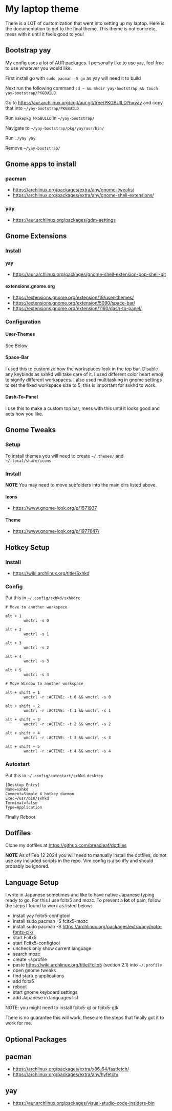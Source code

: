 # My laptop theme

There is a LOT of customization that went into setting up my laptop. Here is the documentation to get to the final theme. This theme is not concrete, mess with it until it feels good to you!

## Bootstrap yay

My config uses a lot of AUR packages. I personally like to use `yay`, feel free to use whatever you would like.

First install go with `sudo pacman -S go` as yay will need it to build

Next run the following command `cd ~ && mkdir yay-bootstrap && touch yay-bootstrap/PKGBUILD`

Go to https://aur.archlinux.org/cgit/aur.git/tree/PKGBUILD?h=yay and copy that into `~/yay-bootstrap/PKGBUILD`

Run `makepkg PKGBUILD` in `~/yay-bootstrap/`

Navigate to `~/yay-bootstrap/pkg/yay/usr/bin/`

Run `./yay yay`

Remove `~/yay-bootstrap/`

## Gnome apps to install

### pacman

- https://archlinux.org/packages/extra/any/gnome-tweaks/
- https://archlinux.org/packages/extra/any/gnome-shell-extensions/

### yay

- https://aur.archlinux.org/packages/gdm-settings

## Gnome Extensions

### Install

#### yay

- https://aur.archlinux.org/packages/gnome-shell-extension-pop-shell-git

#### extensions.gnome.org

- https://extensions.gnome.org/extension/19/user-themes/
- https://extensions.gnome.org/extension/5090/space-bar/
- https://extensions.gnome.org/extension/1160/dash-to-panel/

### Configuration

#### User-Themes

See Below

#### Space-Bar

I used this to customize how the workspaces look in the top bar. Disable any keybinds as sxhkd will take care of it. I used different color heart emoji to signify different workspaces. I also used multitasking in gnome settings to set the fixed workspace size to 5; this is important for sxkhd to work.

#### Dash-To-Panel

I use this to make a custom top bar, mess with this until it looks good and acts how you like.

## Gnome Tweaks

### Setup

To install themes you will need to create `~/.themes/` and `~/.local/share/icons`

### Install

**NOTE** You may need to move subfolders into the main dirs listed above.

#### Icons

- https://www.gnome-look.org/p/1571937

#### Theme

- https://www.gnome-look.org/p/1977647/

## Hotkey Setup

### Install

- https://wiki.archlinux.org/title/Sxhkd

### Config

Put this in `~/.config/sxhkd/sxhkdrc`

```
# Move to another workspace

alt + 1
        wmctrl -s 0

alt + 2
        wmctrl -s 1

alt + 3
        wmctrl -s 2

alt + 4
        wmctrl -s 3

alt + 5
        wmctrl -s 4

# Move Window to another workspace

alt + shift + 1
        wmctrl -r :ACTIVE: -t 0 && wmctrl -s 0

alt + shift + 2
        wmctrl -r :ACTIVE: -t 1 && wmctrl -s 1

alt + shift + 3
        wmctrl -r :ACTIVE: -t 2 && wmctrl -s 2

alt + shift + 4
        wmctrl -r :ACTIVE: -t 3 && wmctrl -s 3

alt + shift + 5
        wmctrl -r :ACTIVE: -t 4 && wmctrl -s 4
```

### Autostart

Put this in `~/.config/autostart/sxhkd.desktop`

```
[Desktop Entry]
Name=sxhkd
Comment=Simple X hotkey daemon
Exec=/usr/bin/sxhkd
Terminal=false
Type=Application
```

Finally Reboot

## Dotfiles

Clone my dotfiles at https://github.com/breadleaf/dotfiles

**NOTE** As of Feb 12 2024 you will need to manually install the dotfiles, do not use any included scripts in the repo. Vim config is also iffy and should probably be ignored.

## Language Setup

I write in Japanese sometimes and like to have native Japanese typing ready to go. For this I use fcitx5 and mozc. To prevent a **lot** of pain, follow the steps I found to work as listed below:

- install yay fcitx5-configtool
- install sudo pacman -S fcitx5-mozc
- install sudo pacman -S https://archlinux.org/packages/extra/any/noto-fonts-cjk/
- start Fcitx5
- start Fcitx5-configtool
- uncheck only show current language
- search mozc
- create ~/.profile
- paste https://wiki.archlinux.org/title/Fcitx5 (section 2.1) into `~/.profile`
- open gnome tweaks
- find startup applications
- add fcitx5
- reboot
- start gnome keyboard settings
- add Japanese in languages list

NOTE: you might need to install fcitx5-qt or fcitx5-gtk

There is no guarantee this will work, these are the steps that finally got it to work for me.

## Optional Packages

## pacman

- https://archlinux.org/packages/extra/x86_64/fastfetch/
- https://archlinux.org/packages/extra/any/hyfetch/

## yay

- https://aur.archlinux.org/packages/visual-studio-code-insiders-bin
